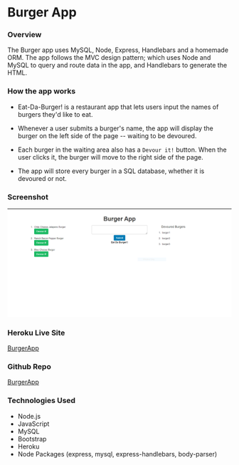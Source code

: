 # Burger App

### Overview

The Burger app uses MySQL, Node, Express, Handlebars and a homemade ORM. The app follows the MVC design pattern; which uses Node and MySQL to query and route data in the app, and Handlebars to generate the HTML.

### How the app works

* Eat-Da-Burger! is a restaurant app that lets users input the names of burgers they'd like to eat.

* Whenever a user submits a burger's name, the app will display the burger on the left side of the page -- waiting to be devoured.

* Each burger in the waiting area also has a `Devour it!` button. When the user clicks it, the burger will move to the right side of the page.

* The app will store every burger in a SQL database, whether it is devoured or not.

### Screenshot

![screenshot](/public/assets/Img/Screenshot.PNG)

### Heroku Live Site
 [BurgerApp](https://quiet-hamlet-09046.herokuapp.com/)

### Github Repo
 [BurgerApp](https://github.com/MV-stack/burger)

### Technologies Used 

- Node.js
- JavaScript
- MySQL
- Bootstrap
- Heroku
- Node Packages (express, mysql, express-handlebars, body-parser)



